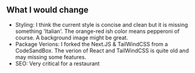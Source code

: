 ## What I would change

- Styling: I think the current style is concise and clean but it is missing something 'Italian'. The orange-red ish color means pepperoni of course. A background image might be great.
- Package Verions: I forked the Next.JS & TailWindCSS from a CodeSandBox. The verion of React and TailWindCSS is quite old and may missing some features.
- SEO: Very critical for a restaurant
